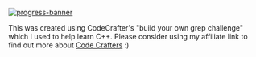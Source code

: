 [![progress-banner](https://backend.codecrafters.io/progress/grep/5b6f72b5-2742-4e47-8900-0866d89db394)](https://app.codecrafters.io/users/codecrafters-bot?r=2qF)

This was created using CodeCrafter's "build your own grep challenge" which I used to help learn C++. Please consider using my affiliate link to find out more about [Code Crafters](https://app.codecrafters.io/join?via=conaticus) :)
